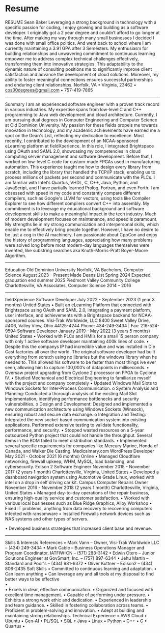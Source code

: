# Resume
RESUME
Sean Baker
Leveraging a strong background in technology with a specific passion for coding, I enjoy growing and building as a software developer. I originally got a 2 year degree and couldn’t afford to go longer at the time. After making my way through many small businesses I decided I was done with small office politics. And went back to school where I am currently maintaining a 3.91 GPA after 3 Semesters.  My enthusiasm for building relationships and unwavering commitment to continuous learning empower me to address complex technical challenges effectively, transforming them into innovative strategies. This adaptability to the dynamic nature of consulting positions me to significantly improve client satisfaction and advance the development of cloud solutions. Moreover, my ability to foster meaningful connections ensures successful partnerships and enduring client relationships.
Norfolk, VA • Virginia, 23462 • cos30degrees@gmail.com • 757-419-7865
________________________________________
Summary
I am an experienced software engineer with a proven track record in various industries. My expertise spans from low-level C and C++ programming to Java web development and cloud architecture. Currently, I am pursuing dual degrees in Computer Engineering and Computer Science at Old Dominion University. My passion for these fields propels me towards innovation in technology, and my academic achievements have earned me a spot on the Dean's List, reflecting my dedication to excellence.
Most recently, I contributed to the development of an NCAA-sponsored eLearning platform at fieldXperience. In this role, I integrated Brightspace using OAuth and SAML 2.0, showcasing my competencies in cloud computing server management and software development. Before that, I worked on low-level C code for custom-made FPGAs used in manufacturing automation. This experience taught me how to design every library from scratch, including the library that handled the TCP/IP stack, enabling us to process millions of packets per second and communicate with the PLCs.
I am familiar with Intel's Quartus, VHDL, C, C++, Java, Python, and JavaScript, and I have partially learned Prolog, Fortran, and even Forth. I am obsessed with speed in my code and constantly compare different compilers, such as Google's LLVM for vectors, using tools like Compiler Explorer to see how different compilers convert C++ into assembly.
My commitment is to leverage my educational background and software development skills to make a meaningful impact in the tech industry. Much of modern development focuses on maintenance, and speed is paramount. My strengths lie in my strong communication and interpersonal skills, which enable me to effectively bring people together. However, I have no desire to be just a cog in the AI machinery. I am passionate about CppCon and enjoy the history of programming languages, appreciating how many problems were solved long before most modern-day languages themselves were invented, like substring searches aka Knuth-Morris-Pratt Boyer-Moore Algorithm.
________________________________________
Education
Old Dominion University
Norfolk, VA
Bachelors, Computer Science
August 2023 – Present
Made Deans List Spring 2024 
Expected graduation end summer 2025
Piedmont Valley Community College
Charlottesville, VA
Associates, Computer Science
2014 – 2016
________________________________________
fieldXperience
Software Developer
July 2022 - September 2023 (1 year 3 months)
United States
•	Built an eLearning Platform that connected with Brightspace using OAuth and SAML 2.0, integrating a payment platform, user interface, and achievements with a Brightspace backend for NCAA-sponsored courses.
Visi-Trak Worldwide, LLC
8400 Sweet Valley Drive, #406, Valley View, Ohio 44125-4244
Phone: 434-249-3434 | Fax: 216-524-9594
Software Developer
January 2019 - May 2022 (3 years 5 months)
United States
•	Worked with PLCs and HMI’s for a small 15 person company with only 1 active software developer maintaining 400k lines of code.
•	Despite this the companys IP had incredible value and was installed in Die Cast factories all over the world. The original software developer had built everything from scratch using no libraries but the windows library when he needed to. This allowed his software to be faster than most things ive ever seen, allowing him to capture 100,000’s of datapoints in milliseconds. 
•	Oversaw project upgrading from Cyclone 2 processor on FPGA to Cyclone IV.
•	Studied Mechanical and Electrical Engineering to familiarize myself with the project and company completely
•	Updated Windows Mail Slots to Windows Sockets for Inter-Process Communication.
o	System Analysis and Planning: Conducted a thorough analysis of the existing Mail Slot implementation, identifying performance bottlenecks and security vulnerabilities.
o	Design and Development: Designed and implemented a new communication architecture using Windows Sockets (Winsock), ensuring robust and secure data exchange.
o	Integration and Testing: Integrated the new socket-based communication system into existing applications. Performed extensive testing to validate functionality, performance, and security.
•	Stopped wasted resources on a 5-year outsourced Python project that could not handle the throughput. Several items in the BOM failed to meet distribution standards.
•	Implemented several specific requirements for companies like Mercury Marine, Honda of Canada, and Walker Die Casting.
Medicalmary.com
WordPress Developer
May 2021 - October 2021 (6 months)
Online
•	Managed Cloudflare networking, firewall upkeep, WHM, MySQL, load balancing, and cybersecurity.
Edison 2
Software Engineer
November 2015 - November 2017 (2 years 1 month)
Charlottesville, Virginia, United States
•	Developed a dashboard navigation system using Automotive Grade Linux, worked with intel on a drop in self driving car kit. 
Campus Computer Repairs
Owner
November 2016 - November 2018 (2 years 1 month)
Charlottesville, Virginia, United States
•	Managed day-to-day operations of the repair business, ensuring high-quality service and customer satisfaction.
•	Worked with various local businesses such as Blue Ridge Graphics, Alloy Workshop 
•	Fixed IT problems, anything from data recovery to  recovering computers infected with ransomware 
•	Installed Firewalls network devices such as NAS systems and other types of servers.
 

•	Developed business strategies that increased client base and revenue.
________________________________________
Skills & Interests
References
•	Mark Vann – Owner, Visi-Trak Worldwide LLC – (434) 249-3434
•	Mark Cable – Business Operations Manager and Program Coordinator, IATFIW-CN – (571) 283-3142
•	Edwin Otero – Junior Solutions Engineer at GovSmart, Inc. – (757) 897-6344
•	Jehu Martin – Standard and Poor's – (434) 981-9372
•	Oliver Kuttner – Edison2 – (434) 806-2435
Soft Skills
•	Committed to continuous learning and adaptation.
•	Can learn anything 
•	Can leverage any and all tools at my disposal to find better ways to be effective	
•	
•	Excels in clear, effective communication.
•	Organized and focused with excellent time management.
•	Capable of performing under pressure.
•	Exhibits a strong work ethic and dedication.
•	Experienced in leadership and team guidance.
•	Skilled in fostering collaboration across teams.
•	Proficient in problem-solving and innovation.
•	Adept at building and maintaining strong relationships.
Technical Experience
•	AWS Cloud
•	Ubuntu
•	Gen-AI
•	PL/SQL
•	SQL
•	Java
•	Linux
•	Python
•	C++
•	C
•	Quartus
•	

